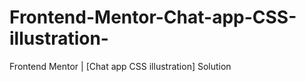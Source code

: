 # Frontend-Mentor-Chat-app-CSS-illustration-
Frontend Mentor | [Chat app CSS illustration] Solution
